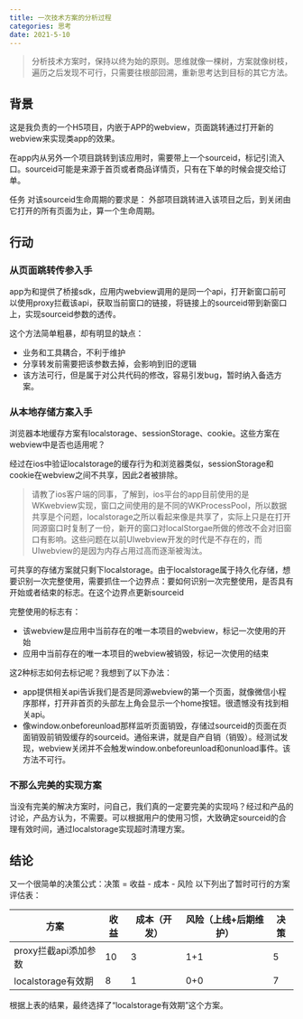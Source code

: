 ```yaml
---
title: 一次技术方案的分析过程
categories: 思考
date: 2021-5-10
--- 
```


> 分析技术方案时，保持以终为始的原则。思维就像一棵树，方案就像树枝，遍历之后发现不可行，只需要往根部回溯，重新思考达到目标的其它方法。


## 背景
这是我负责的一个H5项目，内嵌于APP的webview，页面跳转通过打开新的webview来实现类app的效果。

在app内从另外一个项目跳转到该应用时，需要带上一个sourceid，标记引流入口。sourceid可能是来源于首页或者商品详情页，只有在下单的时候会提交给订单。

任务
对该sourceid生命周期的要求是： 外部项目跳转进入该项目之后，到关闭由它打开的所有页面为止，算一个生命周期。

## 行动
### 从页面跳转传参入手
app为和提供了桥接sdk，应用内webview调用的是同一个api，打开新窗口前可以使用proxy拦截该api，获取当前窗口的链接，将链接上的sourceid带到新窗口上，实现sourceid参数的透传。

这个方法简单粗暴，却有明显的缺点：
* 业务和工具耦合，不利于维护
* 分享转发前需要把该参数去掉，会影响到旧的逻辑
* 该方法可行，但是属于对公共代码的修改，容易引发bug，暂时纳入备选方案。

### 从本地存储方案入手
浏览器本地缓存方案有localstorage、sessionStorage、cookie。这些方案在webview中是否也适用呢？

经过在ios中验证localstorage的缓存行为和浏览器类似，sessionStorage和cookie在webview之间不共享，因此2者被排除。

> 请教了ios客户端的同事，了解到，ios平台的app目前使用的是WKwebview实现，窗口之间使用的是不同的WKProcessPool，所以数据共享是个问题，localstorage之所以看起来像是共享了，实际上只是在打开同源窗口时复制了一份，新开的窗口对localStorgae所做的修改不会对旧窗口有影响。这些问题在以前UIwebview开发的时代是不存在的，而UIwebview的是因为内存占用过高而逐渐被淘汰。

可共享的存储方案就只剩下localstorage。由于localstorage属于持久化存储，想要识别一次完整使用，需要抓住一个边界点：要如何识别一次完整使用，是否具有开始或者结束的标志。在这个边界点更新sourceid

完整使用的标志有：
* 该webview是应用中当前存在的唯一本项目的webview，标记一次使用的开始
* 应用中当前存在的唯一本项目的webview被销毁，标记一次使用的结束

这2种标志如何去标记呢？我想到了以下办法：
* app提供相关api告诉我们是否是同源webview的第一个页面，就像微信小程序那样，打开非首页的头部左上角会显示一个home按钮。很遗憾没有找到相关api。
* 像window.onbeforeunload那样监听页面销毁，存储过sourceid的页面在页面销毁前销毁缓存的sourceid。通俗来讲，就是自产自销（销毁）。经测试发现，webview关闭并不会触发window.onbeforeunload和onunload事件。该方法不可行。

### 不那么完美的实现方案
当没有完美的解决方案时，问自己，我们真的一定要完美的实现吗？经过和产品的讨论，产品方认为，不需要。可以根据用户的使用习惯，大致确定sourceid的合理有效时间，通过localstorage实现超时清理方案。

## 结论
又一个很简单的决策公式：决策 = 收益 - 成本 - 风险
以下列出了暂时可行的方案评估表：

方案 | 收益 | 成本（开发）| 风险（上线+后期维护）| 决策
---|---|---|---|---
proxy拦截api添加参数 | 10 | 3 | 1+1 | 5
localstorage有效期 | 8 | 1 | 0+0 | 7 

根据上表的结果，最终选择了“localstorage有效期”这个方案。



